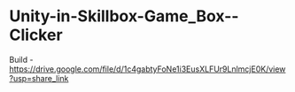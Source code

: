 # Unity-in-Skillbox-Game_Box--Clicker

Build - https://drive.google.com/file/d/1c4gabtyFoNe1i3EusXLFUr9LnlmcjE0K/view?usp=share_link
